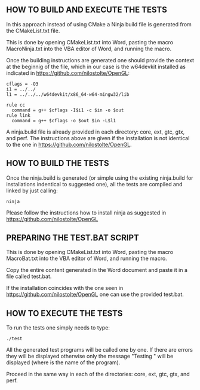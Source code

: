 
## HOW TO BUILD AND EXECUTE THE TESTS


In this approach instead of using CMake a Ninja build file is generated
from the CMakeList.txt file.

This is done by opening CMakeList.txt into Word, 
pasting the macro MacroNinja.txt into the VBA editor of Word, and running
the macro.

Once the building instructions are generated one should provide the context
at the beginnig of the file, which in our case is the w64devkit installed as
indicated in https://github.com/nilostolte/OpenGL:

~~~~~~~~~~~~~~~~~~~~~~~~~~~~~~~~~~~~~~~~~~~~~~~~~
cflags = -O3
i1 = ../../
l1 = ../../../w64devkit/x86_64-w64-mingw32/lib

rule cc
  command = g++ $cflags -I$i1 -c $in -o $out
rule link
  command = g++ $cflags -o $out $in -L$l1
~~~~~~~~~~~~~~~~~~~~~~~~~~~~~~~~~~~~~~~~~~~~~~~~~~

A ninja.build file is already provided in each directory: core, ext, gtc, gtx, 
and perf. The instructions above are given if the installation is not identical
to the one in https://github.com/nilostolte/OpenGL.


## HOW TO BUILD THE TESTS


Once the ninja.build is generated (or simple using the existing ninja.build
for installations indentical to suggested one), all the tests are compiled
and linked by just calling:

~~~~~~~~~~~~~~~~~~~~~~~~~~~~~~~~~~~~~~~~~~~~~~~~~
ninja
~~~~~~~~~~~~~~~~~~~~~~~~~~~~~~~~~~~~~~~~~~~~~~~~~

Please follow the instructions how to install ninja as suggested in
https://github.com/nilostolte/OpenGL


## PREPARING THE TEST.BAT SCRIPT


This is done by opening CMakeList.txt into Word, 
pasting the macro MacroBat.txt into the VBA editor of Word, and running
the macro.

Copy the entire content generated in the Word document and paste it in
a file called test.bat.

If the installation coincides with the one seen in https://github.com/nilostolte/OpenGL
one can use the provided test.bat.


## HOW TO EXECUTE THE TESTS 


To run the tests one simply needs to type:

~~~~~~~~~~~~~~~~~~~~~~~~~~~~~~~~~~~~~~~~~~~~~~~~~
./test
~~~~~~~~~~~~~~~~~~~~~~~~~~~~~~~~~~~~~~~~~~~~~~~~~

All the generated test programs will be called one by one. If there are errors
they will be displayed otherwise only the message "Testing <program name>"
will be displayed (where <program name> is the name of the program).

Proceed in the same way in each of the directories: core, ext, gtc, gtx, 
and perf.
